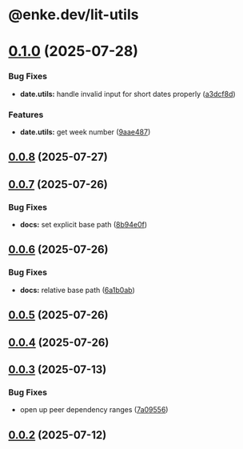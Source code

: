 # @enke.dev/lit-utils

# [0.1.0](https://github.com/enke-dev/lit-utils/compare/0.0.8...0.1.0) (2025-07-28)


### Bug Fixes

* **date.utils:** handle invalid input for short dates properly ([a3dcf8d](https://github.com/enke-dev/lit-utils/commit/a3dcf8dd139a62f4c635e1c131994facd3edc848))


### Features

* **date.utils:** get week number ([9aae487](https://github.com/enke-dev/lit-utils/commit/9aae487e28fc6b1bf4fffa3966258c0360cda260))

## [0.0.8](https://github.com/enke-dev/lit-utils/compare/0.0.7...0.0.8) (2025-07-27)

## [0.0.7](https://github.com/enke-dev/lit-utils/compare/0.0.6...0.0.7) (2025-07-26)


### Bug Fixes

* **docs:** set explicit base path ([8b94e0f](https://github.com/enke-dev/lit-utils/commit/8b94e0fcce8095685a350ad3bf4eafb0445c3e15))

## [0.0.6](https://github.com/enke-dev/lit-utils/compare/0.0.5...0.0.6) (2025-07-26)


### Bug Fixes

* **docs:** relative base path ([6a1b0ab](https://github.com/enke-dev/lit-utils/commit/6a1b0abb05396d4e7ccf7b9d91a29537b02f2633))

## [0.0.5](https://github.com/enke-dev/lit-utils/compare/0.0.4...0.0.5) (2025-07-26)

## [0.0.4](https://github.com/enke-dev/lit-utils/compare/0.0.3...0.0.4) (2025-07-26)

## [0.0.3](https://github.com/enke-dev/lit-utils/compare/0.0.2...0.0.3) (2025-07-13)


### Bug Fixes

* open up peer dependency ranges ([7a09556](https://github.com/enke-dev/lit-utils/commit/7a09556865bcfa8bbc937e21ef1421577229c49c))

## [0.0.2](https://github.com/enke-dev/lit-utils/compare/0.0.1...0.0.2) (2025-07-12)
